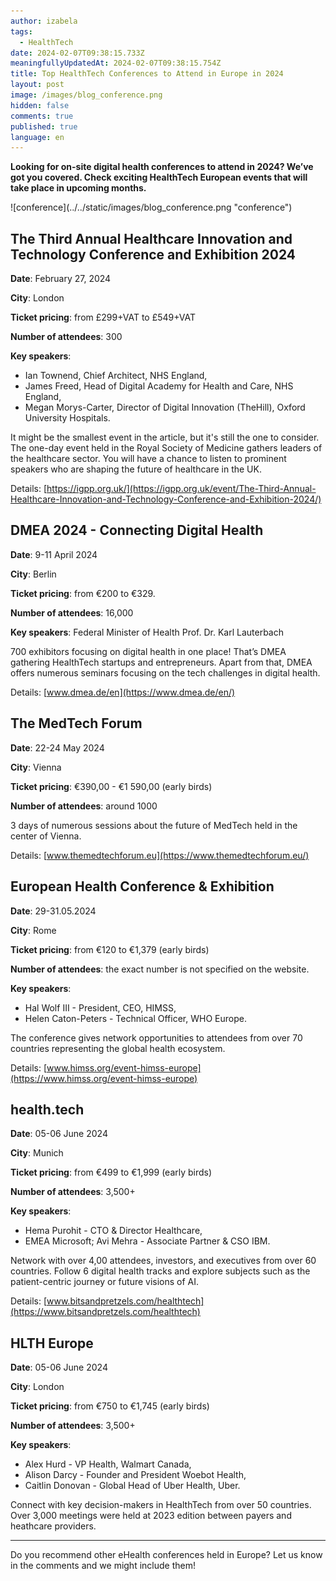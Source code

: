 ```yaml
---
author: izabela
tags:
  - HealthTech
date: 2024-02-07T09:38:15.733Z
meaningfullyUpdatedAt: 2024-02-07T09:38:15.754Z
title: Top HealthTech Conferences to Attend in Europe in 2024
layout: post
image: /images/blog_conference.png
hidden: false
comments: true
published: true
language: en
---
```

**Looking for on-site digital health conferences to attend in 2024? We’ve got you covered. Check exciting HealthTech European events that will take place in upcoming months.**

<div className="image">![conference](../../static/images/blog_conference.png "conference")</div>

## The Third Annual Healthcare Innovation and Technology Conference and Exhibition 2024

**Date**: February 27, 2024

**City**: London

**Ticket pricing**: from £299+VAT to £549+VAT

**Number of attendees**: 300

**Key speakers**: 

* Ian Townend, Chief Architect, NHS England, 
* James Freed, Head of Digital Academy for Health and Care, NHS England, 
* Megan Morys-Carter, Director of Digital Innovation (TheHill), Oxford University Hospitals.

It might be the smallest event in the article, but it's still the one to consider. The one-day event held in the Royal Society of Medicine gathers leaders of the healthcare sector. You will have a chance to listen to prominent speakers who are shaping the future of healthcare in the UK.

Details: [https://igpp.org.uk/](https://igpp.org.uk/event/The-Third-Annual-Healthcare-Innovation-and-Technology-Conference-and-Exhibition-2024/)

## DMEA 2024 - Connecting Digital Health

**Date**: 9-11 April 2024

**City**: Berlin

**Ticket pricing**: from €200 to €329.

**Number of attendees**: 16,000

**Key speakers**: Federal Minister of Health Prof. Dr. Karl Lauterbach

700 exhibitors focusing on digital health in one place! That’s DMEA gathering HealthTech startups and entrepreneurs. Apart from that, DMEA offers numerous seminars focusing on the tech challenges in digital health.

Details: [www.dmea.de/en](https://www.dmea.de/en/)

## The MedTech Forum

**Date**: 22-24 May 2024

**City**: Vienna

**Ticket pricing**: €390,00 - €1 590,00 (early birds)

**Number of attendees**: around 1000

3 days of numerous sessions about the future of MedTech held in the center of Vienna.

Details: [www.themedtechforum.eu](https://www.themedtechforum.eu/)

## European Health Conference & Exhibition

**Date**: 29-31.05.2024

**City**: Rome

**Ticket pricing**: from €120 to €1,379 (early birds)

**Number of attendees**: the exact number is not specified on the website.

**Key speakers**: 

* Hal Wolf III - President, CEO, HIMSS,
* Helen Caton-Peters - Technical Officer, WHO Europe.

The conference gives network opportunities to attendees from over 70 countries representing the global health ecosystem.

Details: [www.himss.org/event-himss-europe](https://www.himss.org/event-himss-europe)

## health.tech

**Date**: 05-06 June 2024

**City**: Munich

**Ticket pricing**: from €499 to €1,999 (early birds)

**Number of attendees**: 3,500+

**Key speakers**: 

* Hema Purohit - CTO & Director Healthcare, 
* EMEA Microsoft; Avi Mehra - Associate Partner & CSO IBM.

Network with over 4,00 attendees, investors, and executives from over 60 countries. Follow 6 digital health tracks and explore subjects such as the patient-centric journey or future visions of AI.

Details: [www.bitsandpretzels.com/healthtech](https://www.bitsandpretzels.com/healthtech)

## HLTH Europe

**Date**: 05-06 June 2024

**City**: London

**Ticket pricing**: from €750 to €1,745 (early birds)

**Number of attendees**: 3,500+

**Key speakers**: 

* Alex Hurd - VP Health, Walmart Canada,
* Alison Darcy - Founder and President Woebot Health,
* Caitlin Donovan - Global Head of Uber Health, Uber.

Connect with key decision-makers in HealthTech from over 50 countries. Over 3,000 meetings were held at 2023 edition between payers and heathcare providers.

---

Do you recommend other eHealth conferences held in Europe? Let us know in the comments and we might include them!